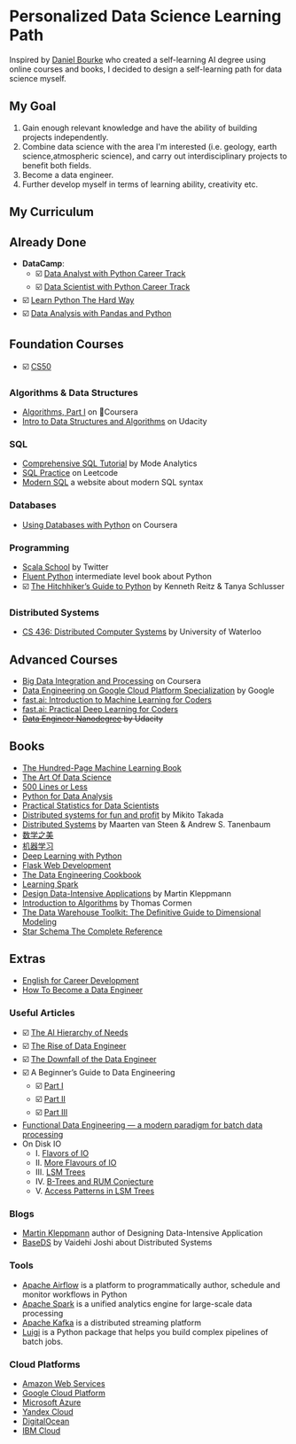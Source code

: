# Personalized Data Science Learning Path

Inspired by [Daniel Bourke](https://mrdbourke.com/blog/aimastersdegree) who created a self-learning AI degree using online courses and books, I decided to design a self-learning path for data science myself.


## My Goal
1. Gain enough relevant knowledge and have the ability of building projects independently. 
2. Combine data science with the area I'm interested (i.e. geology, earth science,atmospheric science), and carry out interdisciplinary projects to benefit both fields.
3. Become a data engineer.
4. Further develop myself in terms of learning ability, creativity etc.


## My Curriculum

## Already Done
- **DataCamp**:
   - :ballot_box_with_check: [Data Analyst with Python Career Track](https://www.datacamp.com/tracks/data-analyst-with-python)
   - :ballot_box_with_check: [Data Scientist with Python Career Track](https://www.datacamp.com/tracks/data-scientist-with-python)
- :ballot_box_with_check: [Learn Python The Hard Way](https://www.goodreads.com/book/show/8341335-learn-python-the-hard-way)
- :ballot_box_with_check: [Data Analysis with Pandas and Python](https://www.udemy.com/data-analysis-with-pandas/learn/lecture/5579042#overview)
   
## Foundation Courses
- :ballot_box_with_check: [CS50](https://www.edx.org/course/cs50s-introduction-to-computer-science)

### Algorithms & Data Structures
- [Algorithms, Part I](https://www.coursera.org/learn/algorithms-part1/) on Coursera
- [Intro to Data Structures and Algorithms](https://www.udacity.com/course/data-structures-and-algorithms-in-python--ud513) on Udacity

### SQL
- [Comprehensive SQL Tutorial](https://mode.com/sql-tutorial/introduction-to-sql/) by Mode Analytics
- [SQL Practice](https://leetcode.com/problemset/database/) on Leetcode
- [Modern SQL](https://modern-sql.com/) a website about modern SQL syntax

### Databases
- [Using Databases with Python](https://www.coursera.org/learn/python-databases) on Coursera

### Programming
- [Scala School](https://twitter.github.io/scala_school/) by Twitter
- [Fluent Python](https://www.amazon.com/gp/product/1491946008/ref=as_li_tl?ie=UTF8&camp=1789&creative=9325&creativeASIN=1491946008&linkCode=as2&tag=adilkhash-20&linkId=8a663e966770c24874e323133cc7a005) intermediate level book about Python
- :ballot_box_with_check: [The Hitchhiker’s Guide to Python](https://docs.python-guide.org/) by Kenneth Reitz & Tanya Schlusser

### Distributed Systems
- [CS 436: Distributed Computer Systems](https://www.youtube.com/watch?v=w8KFPWkK0bI&list=PLawkBQ15NDEkDJ5IyLIJUTZ1rRM9YQq6N&index=2) by University of Waterloo 


## Advanced Courses
- [Big Data Integration and Processing](https://www.coursera.org/learn/big-data-integration-processing) on Coursera
- [Data Engineering on Google Cloud Platform Specialization](https://www.coursera.org/specializations/gcp-data-machine-learning) by Google
- [fast.ai: Introduction to Machine Learning for Coders](http://course18.fast.ai/ml)
- [fast.ai: Practical Deep Learning for Coders](https://course.fast.ai/)
- ~~[Data Engineer Nanodegree](https://udacity.com/course/data-engineer-nanodegree--nd027) by Udacity~~


## Books
- [The Hundred-Page Machine Learning Book](https://www.goodreads.com/book/show/43190851-the-hundred-page-machine-learning-book)
- [The Art Of Data Science](https://www.goodreads.com/book/show/26299386-the-art-of-data-science)
- [500 Lines or Less](http://aosabook.org/en/index.html)
- [Python for Data Analysis](https://www.goodreads.com/book/show/14744694-python-for-data-analysis)
- [Practical Statistics for Data Scientists](https://www.goodreads.com/book/show/28646693-practical-statistics-for-data-scientists)
- [Distributed systems for fun and profit](http://book.mixu.net/distsys/) by Mikito Takada
- [Distributed Systems](https://www.amazon.com/gp/product/1543057381/ref=as_li_tl?ie=UTF8&camp=1789&creative=9325&creativeASIN=1543057381&linkCode=as2&tag=adilkhash-20&linkId=721aedeb23c313bc46a92c134c5baafa) by Maarten van Steen & Andrew S. Tanenbaum
- [数学之美](https://book.douban.com/subject/10750155/)
- [机器学习](https://book.douban.com/subject/26708119/)
- [Deep Learning with Python](https://www.goodreads.com/book/show/33986067-deep-learning-with-python)
- [Flask Web Development](https://www.goodreads.com/book/show/18774655-flask-web-development)
- [The Data Engineering Cookbook](https://github.com/andkret/Cookbook)
- [Learning Spark](http://shop.oreilly.com/product/0636920028512.do)
- [Design Data-Intensive Applications](https://www.amazon.com/gp/product/1449373321/ref=as_li_tl?ie=UTF8&camp=1789&creative=9325&creativeASIN=1449373321&linkCode=as2&tag=adilkhash-20&linkId=e7e0e096aa5761066245eb90965ac849) by Martin Kleppmann
- [Introduction to Algorithms](https://www.amazon.com/gp/product/0262033844/ref=as_li_tl?ie=UTF8&camp=1789&creative=9325&creativeASIN=0262033844&linkCode=as2&tag=adilkhash-20&linkId=74742875db503b1a899ca35159749067) by Thomas Cormen
- [The Data Warehouse Toolkit: The Definitive Guide to Dimensional Modeling](https://www.amazon.com/gp/product/1118530802/ref=as_li_tl?ie=UTF8&tag=adilkhash-20&camp=1789&creative=9325&linkCode=as2&creativeASIN=1118530802&linkId=6ca865e8e9817dca57718bdbe5e52cd5)
- [Star Schema The Complete Reference](https://www.amazon.com/gp/product/0071744320/ref=as_li_tl?ie=UTF8&tag=adilkhash-20&camp=1789&creative=9325&linkCode=as2&creativeASIN=0071744320&linkId=2abf9ef1d327071f74f59c3659ed6223)


## Extras
- [English for Career Development](https://www.coursera.org/learn/careerdevelopment/home/welcome)
- [How To Become a Data Engineer](https://github.com/adilkhash/Data-Engineering-HowTo)

### Useful Articles
- :ballot_box_with_check: [The AI Hierarchy of Needs](https://hackernoon.com/the-ai-hierarchy-of-needs-18f111fcc007)
- :ballot_box_with_check: [The Rise of Data Engineer](https://medium.freecodecamp.org/the-rise-of-the-data-engineer-91be18f1e603)
- :ballot_box_with_check: [The Downfall of the Data Engineer](https://medium.com/@maximebeauchemin/the-downfall-of-the-data-engineer-5bfb701e5d6b)
- :ballot_box_with_check: A Beginner’s Guide to Data Engineering
  - :ballot_box_with_check: [Part I](https://medium.com/@rchang/a-beginners-guide-to-data-engineering-part-i-4227c5c457d7)
  - :ballot_box_with_check: [Part II](https://medium.com/@rchang/a-beginners-guide-to-data-engineering-part-ii-47c4e7cbda71?source=---------5------------------)
  - :ballot_box_with_check: [Part III](https://medium.com/@rchang/a-beginners-guide-to-data-engineering-the-series-finale-2cc92ff14b0?source=---------4------------------)
- [Functional Data Engineering — a modern paradigm for batch data processing](https://medium.com/@maximebeauchemin/functional-data-engineering-a-modern-paradigm-for-batch-data-processing-2327ec32c42a)
- On Disk IO
  - I. [Flavors of IO](https://medium.com/databasss/on-disk-io-part-1-flavours-of-io-8e1ace1de017)
  - II. [More Flavours of IO](https://medium.com/databasss/on-disk-io-part-2-more-flavours-of-io-c945db3edb13)
  - III. [LSM Trees](https://medium.com/databasss/on-disk-io-part-3-lsm-trees-8b2da218496f)
  - IV. [B-Trees and RUM Conjecture](https://medium.com/databasss/on-disk-storage-part-4-b-trees-30791060741)
  - V. [Access Patterns in LSM Trees](https://medium.com/databasss/on-disk-io-access-patterns-in-lsm-trees-2ba8dffc05f9)

### Blogs
- [Martin Kleppmann](https://martin.kleppmann.com/) author of Designing Data-Intensive Application
- [BaseDS](https://medium.com/baseds) by Vaidehi Joshi about Distributed Systems

### Tools
- [Apache Airflow](https://airflow.apache.org/) is a platform to programmatically author, schedule and monitor workflows in Python
- [Apache Spark](https://spark.apache.org/) is a unified analytics engine for large-scale data processing
- [Apache Kafka](https://kafka.apache.org/) is a distributed streaming platform
- [Luigi](https://luigi.readthedocs.io) is a Python package that helps you build complex pipelines of batch jobs. 

### Cloud Platforms
- [Amazon Web Services](https://aws.amazon.com/)
- [Google Cloud Platform](https://cloud.google.com/gcp/)
- [Microsoft Azure](https://azure.microsoft.com)
- [Yandex Cloud](https://cloud.yandex.ru/)
- [DigitalOcean](https://m.do.co/c/e92056c9e79b)
- [IBM Cloud](https://www.ibm.com/cloud/)
